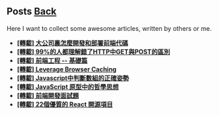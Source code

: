 ## Posts	[Back](./../README.md)

Here I want to collect some awesome articles, written by others or me.

- [**[轉載] 大公司裏怎麼開發和部署前端代碼**](./frontend_code_in_big_company/frontend_code_in_big_company.md)
- [**[轉載] 99%的人都理解錯了HTTP中GET與POST的區別**](./http_and_get/http_and_get.md)
- [**[轉載] 前端工程 -- 基礎篇**](./base_frontend/base_frontend.md)
- [**[轉載] 
Leverage Browser Caching**](./leverage_browser_caching/leverage_browser_caching.md)
- [**[轉載] 
Javascript中判斷數組的正確姿勢**](./array_inference_in_javascript/array_inference_in_javascript.md)
- [**[轉載] 
JavaScript 原型中的哲學思想**](./prototype_of_javascript/prototype_of_javascript.md)
- [**[轉載] 
前端開發面試題**](./frontend_interview/frontend_interview.md)
- [**[轉載] 
22個優質的 React 開源項目**](./frontend_interview/frontend_interview.md)
